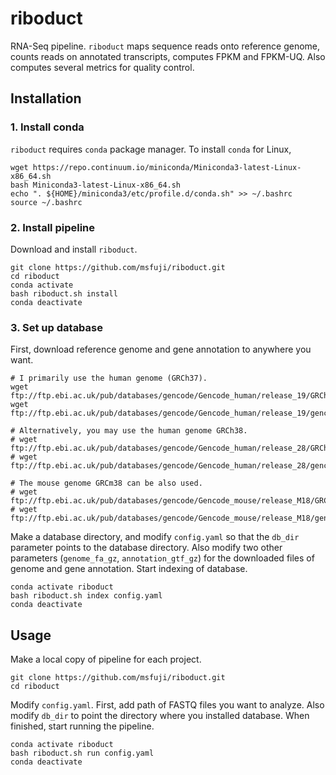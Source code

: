 # riboduct
RNA-Seq pipeline. `riboduct` maps sequence reads onto reference genome, counts
reads on annotated transcripts, computes FPKM and FPKM-UQ. Also computes
several metrics for quality control.

## Installation
### 1. Install conda
`riboduct` requires `conda` package manager. To install `conda` for Linux,
```
wget https://repo.continuum.io/miniconda/Miniconda3-latest-Linux-x86_64.sh
bash Miniconda3-latest-Linux-x86_64.sh
echo ". ${HOME}/miniconda3/etc/profile.d/conda.sh" >> ~/.bashrc
source ~/.bashrc
```

### 2. Install pipeline
Download and install `riboduct`.
```
git clone https://github.com/msfuji/riboduct.git
cd riboduct
conda activate
bash riboduct.sh install
conda deactivate
```

### 3. Set up database
First, download reference genome and gene annotation to anywhere you want.
```
# I primarily use the human genome (GRCh37).
wget ftp://ftp.ebi.ac.uk/pub/databases/gencode/Gencode_human/release_19/GRCh37.p13.genome.fa.gz
wget ftp://ftp.ebi.ac.uk/pub/databases/gencode/Gencode_human/release_19/gencode.v19.annotation.gtf.gz

# Alternatively, you may use the human genome GRCh38.
# wget ftp://ftp.ebi.ac.uk/pub/databases/gencode/Gencode_human/release_28/GRCh38.p12.genome.fa.gz
# wget ftp://ftp.ebi.ac.uk/pub/databases/gencode/Gencode_human/release_28/gencode.v28.annotation.gtf.gz

# The mouse genome GRCm38 can be also used.
# wget ftp://ftp.ebi.ac.uk/pub/databases/gencode/Gencode_mouse/release_M18/GRCm38.p6.genome.fa.gz
# wget ftp://ftp.ebi.ac.uk/pub/databases/gencode/Gencode_mouse/release_M18/gencode.vM18.annotation.gtf.gz
```
Make a database directory, and modify `config.yaml` so that the `db_dir`
parameter points to the database directory. Also modify two other parameters
(`genome_fa_gz`, `annotation_gtf_gz`) for the downloaded files of genome and
gene annotation. Start indexing of database.
```
conda activate riboduct
bash riboduct.sh index config.yaml
conda deactivate
```

## Usage
Make a local copy of pipeline for each project.
```
git clone https://github.com/msfuji/riboduct.git
cd riboduct
```
Modify `config.yaml`. First, add path of FASTQ files you want to analyze.
Also modify `db_dir` to point the directory where you installed database.
When finished, start running the pipeline.
```
conda activate riboduct
bash riboduct.sh run config.yaml
conda deactivate
```
